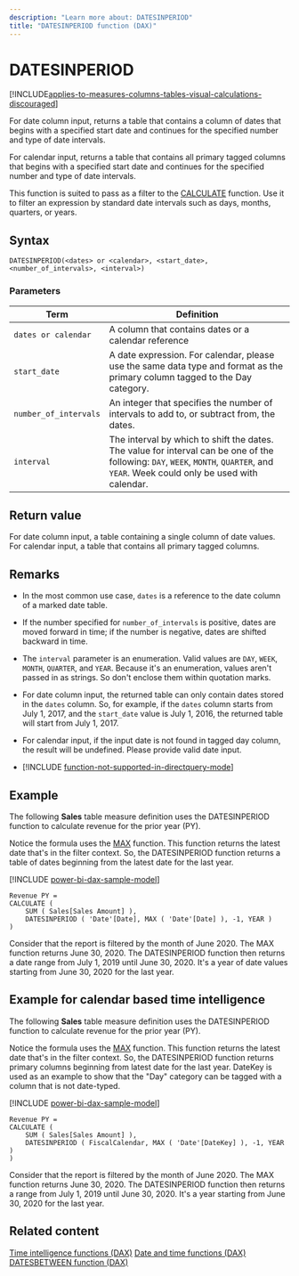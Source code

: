 ```yaml
---
description: "Learn more about: DATESINPERIOD"
title: "DATESINPERIOD function (DAX)"
---
```

# DATESINPERIOD

[!INCLUDE[applies-to-measures-columns-tables-visual-calculations-discouraged](includes/applies-to-measures-columns-tables-visual-calculations-discouraged.md)]

For date column input, returns a table that contains a column of dates that begins with a specified start date and continues for the specified number and type of date intervals.

For calendar input, returns a table that contains all primary tagged columns that begins with a specified start date and continues for the specified number and type of date intervals.

This function is suited to pass as a filter to the [CALCULATE](calculate-function-dax.md) function. Use it to filter an expression by standard date intervals such as days, months, quarters, or years.

## Syntax

```
DATESINPERIOD(<dates> or <calendar>, <start_date>, <number_of_intervals>, <interval>)
```

### Parameters

|Term|Definition|
|--------|--------------|
|`dates or calendar`|A column that contains dates or a calendar reference|
|`start_date`|A date expression. For calendar, please use the same data type and format as the primary column tagged to the Day category.|
|`number_of_intervals`|An integer that specifies the number of intervals to add to, or subtract from, the dates.|
|`interval`|The interval by which to shift the dates. The value for interval can be one of the following: `DAY`, `WEEK`, `MONTH`, `QUARTER`, and `YEAR`. Week could only be used with calendar.|

## Return value

For date column input, a table containing a single column of date values.  
For calendar input, a table that contains all primary tagged columns.

## Remarks

- In the most common use case, `dates` is a reference to the date column of a marked date table.

- If the number specified for `number_of_intervals` is positive, dates are moved forward in time; if the number is negative, dates are shifted backward in time.

- The `interval` parameter is an enumeration. Valid values are `DAY`, `WEEK`, `MONTH`, `QUARTER`, and `YEAR`. Because it's an enumeration, values aren't passed in as strings. So don't enclose them within quotation marks.

- For date column input, the returned table can only contain dates stored in the `dates` column. So, for example, if the `dates` column starts from July 1, 2017, and the `start_date` value is July 1, 2016, the returned table will start from July 1, 2017.

- For calendar input, if the input date is not found in tagged day column, the result will be undefined. Please provide valid date input.

- [!INCLUDE [function-not-supported-in-directquery-mode](includes/function-not-supported-in-directquery-mode.md)]

## Example

The following **Sales** table measure definition uses the DATESINPERIOD function to calculate revenue for the prior year (PY).

Notice the formula uses the [MAX](max-function-dax.md) function. This function returns the latest date that's in the filter context. So, the DATESINPERIOD function returns a table of dates beginning from the latest date for the last year.

[!INCLUDE [power-bi-dax-sample-model](includes/power-bi-dax-sample-model.md)]

```dax
Revenue PY =
CALCULATE (
    SUM ( Sales[Sales Amount] ),
    DATESINPERIOD ( 'Date'[Date], MAX ( 'Date'[Date] ), -1, YEAR )
)
```

Consider that the report is filtered by the month of June 2020. The MAX function returns June 30, 2020. The DATESINPERIOD function then returns a date range from July 1, 2019 until June 30, 2020. It's a year of date values starting from June 30, 2020 for the last year.

## Example for calendar based time intelligence

The following **Sales** table measure definition uses the DATESINPERIOD function to calculate revenue for the prior year (PY).

Notice the formula uses the [MAX](max-function-dax.md) function. This function returns the latest date that's in the filter context. So, the DATESINPERIOD function returns primary columns beginning from latest date for the last year. DateKey is used as an example to show that the "Day" category can be tagged with a column that is not date-typed.

[!INCLUDE [power-bi-dax-sample-model](includes/power-bi-dax-sample-model.md)]

```dax
Revenue PY =
CALCULATE (
    SUM ( Sales[Sales Amount] ),
    DATESINPERIOD ( FiscalCalendar, MAX ( 'Date'[DateKey] ), -1, YEAR )
)
```

Consider that the report is filtered by the month of June 2020. The MAX function returns June 30, 2020. The DATESINPERIOD function then returns a range from July 1, 2019 until June 30, 2020. It's a year  starting from June 30, 2020 for the last year.

## Related content

[Time intelligence functions (DAX)](time-intelligence-functions-dax.md)
[Date and time functions (DAX)](date-and-time-functions-dax.md)
[DATESBETWEEN function (DAX)](datesbetween-function-dax.md)
